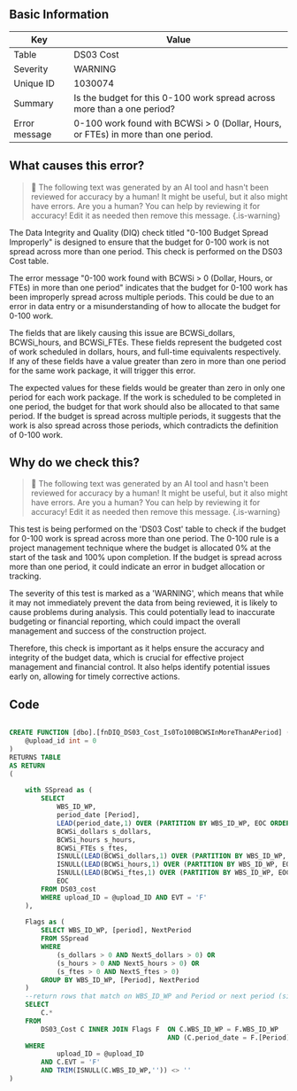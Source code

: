 ## Basic Information
| Key         | Value          |
|-------------|----------------|
| Table       | DS03 Cost |
| Severity    | WARNING |
| Unique ID   | 1030074   |
| Summary     | Is the budget for this 0-100 work spread across more than a one period? |
| Error message | 0-100 work found with BCWSi > 0 (Dollar, Hours, or FTEs) in more than one period. |

## What causes this error?

> :robot: The following text was generated by an AI tool and hasn't been reviewed for accuracy by a human! It might be useful, but it also might have errors. Are you a human? You can help by reviewing it for accuracy! Edit it as needed then remove this message.
{.is-warning}

The Data Integrity and Quality (DIQ) check titled "0-100 Budget Spread Improperly" is designed to ensure that the budget for 0-100 work is not spread across more than one period. This check is performed on the DS03 Cost table.

The error message "0-100 work found with BCWSi > 0 (Dollar, Hours, or FTEs) in more than one period" indicates that the budget for 0-100 work has been improperly spread across multiple periods. This could be due to an error in data entry or a misunderstanding of how to allocate the budget for 0-100 work.

The fields that are likely causing this issue are BCWSi_dollars, BCWSi_hours, and BCWSi_FTEs. These fields represent the budgeted cost of work scheduled in dollars, hours, and full-time equivalents respectively. If any of these fields have a value greater than zero in more than one period for the same work package, it will trigger this error.

The expected values for these fields would be greater than zero in only one period for each work package. If the work is scheduled to be completed in one period, the budget for that work should also be allocated to that same period. If the budget is spread across multiple periods, it suggests that the work is also spread across those periods, which contradicts the definition of 0-100 work.
## Why do we check this?

> :robot: The following text was generated by an AI tool and hasn't been reviewed for accuracy by a human! It might be useful, but it also might have errors. Are you a human? You can help by reviewing it for accuracy! Edit it as needed then remove this message.
{.is-warning}

This test is being performed on the 'DS03 Cost' table to check if the budget for 0-100 work is spread across more than one period. The 0-100 rule is a project management technique where the budget is allocated 0% at the start of the task and 100% upon completion. If the budget is spread across more than one period, it could indicate an error in budget allocation or tracking.

The severity of this test is marked as a 'WARNING', which means that while it may not immediately prevent the data from being reviewed, it is likely to cause problems during analysis. This could potentially lead to inaccurate budgeting or financial reporting, which could impact the overall management and success of the construction project.

Therefore, this check is important as it helps ensure the accuracy and integrity of the budget data, which is crucial for effective project management and financial control. It also helps identify potential issues early on, allowing for timely corrective actions.
## Code

```sql

CREATE FUNCTION [dbo].[fnDIQ_DS03_Cost_Is0To100BCWSInMoreThanAPeriod] (
	@upload_id int = 0
)
RETURNS TABLE
AS RETURN
(
	
	with SSpread as (
		SELECT 
			WBS_ID_WP, 
			period_date [Period], 
			LEAD(period_date,1) OVER (PARTITION BY WBS_ID_WP, EOC ORDER BY period_date) AS NextPeriod,	
			BCWSi_dollars s_dollars, 
			BCWSi_hours s_hours, 
			BCWSi_FTEs s_ftes,
			ISNULL(LEAD(BCWSi_dollars,1) OVER (PARTITION BY WBS_ID_WP, EOC ORDER by period_date),0) AS NextS_dollars,
			ISNULL(LEAD(BCWSi_hours,1) OVER (PARTITION BY WBS_ID_WP, EOC ORDER by period_date),0) AS NextS_hours,
			ISNULL(LEAD(BCWSi_ftes,1) OVER (PARTITION BY WBS_ID_WP, EOC ORDER by period_date),0) AS NextS_ftes,
			EOC
		FROM DS03_cost
		WHERE upload_ID = @upload_ID AND EVT = 'F'
	), 
	
	Flags as (
		SELECT WBS_ID_WP, [period], NextPeriod
		FROM SSpread
		WHERE 
			(s_dollars > 0 AND NextS_dollars > 0) OR
			(s_hours > 0 AND NextS_hours > 0) OR
			(s_ftes > 0 AND NextS_ftes > 0)
		GROUP BY WBS_ID_WP, [Period], NextPeriod
	)
	--return rows that match on WBS_ID_WP and Period or next period (since we want to report on both rows)
	SELECT 
		C.* 
	FROM 
		DS03_Cost C INNER JOIN Flags F 	ON C.WBS_ID_WP = F.WBS_ID_WP 
										AND (C.period_date = F.[Period] OR C.period_date = F.NextPeriod)
	WHERE 
			upload_ID = @upload_ID
		AND C.EVT = 'F'
		AND TRIM(ISNULL(C.WBS_ID_WP,'')) <> ''
)
```
